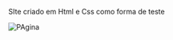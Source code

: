 
SIte criado em Html e Css como forma de teste

![PAgina](https://github.com/ArthurVenicio03/SIteDELivros/assets/102040825/5831b72a-49c5-4f16-8854-4564cc843ef5)
